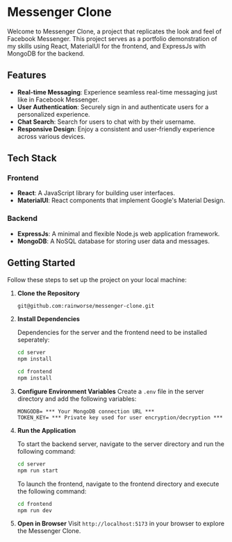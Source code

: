 # Messenger Clone

Welcome to Messenger Clone, a project that replicates the look and feel of Facebook Messenger. This project serves as a portfolio demonstration of my skills using React, MaterialUI for the frontend, and ExpressJs with MongoDB for the backend.

## Features

- **Real-time Messaging**: Experience seamless real-time messaging just like in Facebook Messenger.
- **User Authentication**: Securely sign in and authenticate users for a personalized experience.
- **Chat Search**: Search for users to chat with by their username.
- **Responsive Design**: Enjoy a consistent and user-friendly experience across various devices.

## Tech Stack

### Frontend
- **React**: A JavaScript library for building user interfaces.
- **MaterialUI**: React components that implement Google's Material Design.

### Backend
- **ExpressJs**: A minimal and flexible Node.js web application framework.
- **MongoDB**: A NoSQL database for storing user data and messages.

## Getting Started

Follow these steps to set up the project on your local machine:

1. **Clone the Repository**
   ```bash
   git@github.com:rainworse/messenger-clone.git
   ```

2. **Install Dependencies**

   Dependencies for the server and the frontend need to be installed seperately:
   ```bash
   cd server
   npm install
   ```
   ```bash
   cd frontend
   npm install
   ```

3. **Configure Environment Variables**
   Create a `.env` file in the server directory and add the following variables:
   ```env
   MONGODB= *** Your MongoDB connection URL ***
   TOKEN_KEY= *** Private key used for user encryption/decryption ***
   ```

4. **Run the Application**

   To start the backend server, navigate to the server directory and run the following command:
   ```bash
   cd server
   npm run start
   ```

   To launch the frontend, navigate to the frontend directory and execute the following command:
   ```bash
   cd frontend
   npm run dev
   ```

5. **Open in Browser**
   Visit `http://localhost:5173` in your browser to explore the Messenger Clone.
